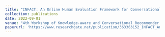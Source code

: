 ```yaml
---
title: "INFACT: An Online Human Evaluation Framework for Conversational Recommendation"
collection: publications
date: 2022-09-01
venue: "4th Workshop of Knowledge-aware and Conversational Recommender Systems (KaRS), colocated with RecSys '22"
paperurl: 'https://www.researchgate.net/publication/363363152_INFACT_An_Online_Human_Evaluation_Framework_for_Conversational_Recommendation'
---
```




